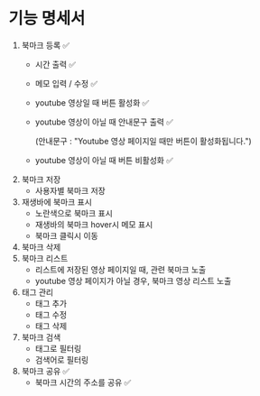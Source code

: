 # 기능 명세서
1. 북마크 등록 ✅
    - 시간 출력 ✅
    - 메모 입력 / 수정 ✅
    - youtube 영상일 때 버튼 활성화 ✅
    - youtube 영상이 아닐 때 안내문구 출력 ✅

        (안내문구 : "Youtube 영상 페이지일 때만 버튼이 활성화됩니다.")
    - youtube 영상이 아닐 때 버튼 비활성화 ✅
2. 북마크 저장
    - 사용자별 북마크 저장
3. 재생바에 북마크 표시
    - 노란색으로 북마크 표시
    - 재생바의 북마크 hover시 메모 표시
    - 북마크 클릭시 이동
4. 북마크 삭제
5. 북마크 리스트
    - 리스트에 저장된 영상 페이지일 때, 관련 북마크 노출
    - youtube 영상 페이지가 아닐 경우, 북마크 영상 리스트 노출
6. 태그 관리
    - 태그 추가
    - 태그 수정
    - 태그 삭제
7. 북마크 검색
    - 태그로 필터링
    - 검색어로 필터링
8. 북마크 공유 ✅
    - 북마크 시간의 주소를 공유 ✅
